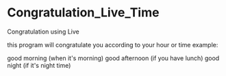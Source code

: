 # Congratulation_Live_Time
Congratulation using Live 

this program will congratulate you according to your hour or time
example:

good morning (when it's morning)
good afternoon (if you have lunch)
good night (if it's night time)
